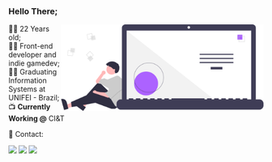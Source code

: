 ### Hello There;

<img src="https://raw.githubusercontent.com/danielnaoexiste/danielnaoexiste/master/image.svg" min-width="400px" max-width="400px" width="400px" align="right" alt="Programmer">

<p align="left"> 
  👨‍💻 22 Years old; <br>
  👨‍💼 Front-end developer and indie gamedev; <br>
  👨‍🎓 Graduating Information Systems at UNIFEI - Brazil; <br>
  📺 <b>Currently Working @</b> CI&T 
</p>

<p align="left">
  💌 Contact:
</p>

<p align="left">
  <a href="mailto:contato@danielnaoexiste.dev" target="_blank" alt="Gmail">
  <img src="https://img.shields.io/badge/-Gmail-FF0000?style=for-the-badge&labelColor=FF0000&logo=gmail&logoColor=white&link=mailto:danieldenardo1@gmail.com" /></a>

  <a href="https://linkedin.com/in/danielnaoexiste" target="_blank" alt="Linkedin">
  <img src="https://img.shields.io/badge/-Linkedin-0e76a8?style=for-the-badge&logo=Linkedin&logoColor=white&link=https://linkedin.com/in/danielnaoexiste" /></a>
  
  <a href="https://danielnaoexiste.dev" target="_blank" alt="Portfolio">
  <img src="https://img.shields.io/badge/-Portfolio-DF0174?style=for-the-badge&logo=github&logoColor=white&link=https://danielnaoexiste.github.io" /></a>
</p>  

